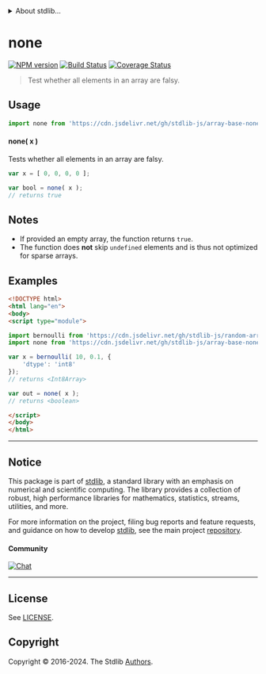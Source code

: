 <!--

@license Apache-2.0

Copyright (c) 2024 The Stdlib Authors.

Licensed under the Apache License, Version 2.0 (the "License");
you may not use this file except in compliance with the License.
You may obtain a copy of the License at

   http://www.apache.org/licenses/LICENSE-2.0

Unless required by applicable law or agreed to in writing, software
distributed under the License is distributed on an "AS IS" BASIS,
WITHOUT WARRANTIES OR CONDITIONS OF ANY KIND, either express or implied.
See the License for the specific language governing permissions and
limitations under the License.

-->


<details>
  <summary>
    About stdlib...
  </summary>
  <p>We believe in a future in which the web is a preferred environment for numerical computation. To help realize this future, we've built stdlib. stdlib is a standard library, with an emphasis on numerical and scientific computation, written in JavaScript (and C) for execution in browsers and in Node.js.</p>
  <p>The library is fully decomposable, being architected in such a way that you can swap out and mix and match APIs and functionality to cater to your exact preferences and use cases.</p>
  <p>When you use stdlib, you can be absolutely certain that you are using the most thorough, rigorous, well-written, studied, documented, tested, measured, and high-quality code out there.</p>
  <p>To join us in bringing numerical computing to the web, get started by checking us out on <a href="https://github.com/stdlib-js/stdlib">GitHub</a>, and please consider <a href="https://opencollective.com/stdlib">financially supporting stdlib</a>. We greatly appreciate your continued support!</p>
</details>

# none

[![NPM version][npm-image]][npm-url] [![Build Status][test-image]][test-url] [![Coverage Status][coverage-image]][coverage-url] <!-- [![dependencies][dependencies-image]][dependencies-url] -->

> Test whether all elements in an array are falsy.

<!-- Section to include introductory text. Make sure to keep an empty line after the intro `section` element and another before the `/section` close. -->

<section class="intro">

</section>

<!-- /.intro -->

<!-- Package usage documentation. -->



<section class="usage">

## Usage

```javascript
import none from 'https://cdn.jsdelivr.net/gh/stdlib-js/array-base-none@v0.2.1-esm/index.mjs';
```

#### none( x )

Tests whether all elements in an array are falsy.

```javascript
var x = [ 0, 0, 0, 0 ];

var bool = none( x );
// returns true
```

</section>

<!-- /.usage -->

<!-- Package usage notes. Make sure to keep an empty line after the `section` element and another before the `/section` close. -->

<section class="notes">

## Notes

-   If provided an empty array, the function returns `true`.
-   The function does **not** skip `undefined` elements and is thus not optimized for sparse arrays.

</section>

<!-- /.notes -->

<!-- Package usage examples. -->

<section class="examples">

## Examples

<!-- eslint no-undef: "error" -->

```html
<!DOCTYPE html>
<html lang="en">
<body>
<script type="module">

import bernoulli from 'https://cdn.jsdelivr.net/gh/stdlib-js/random-array-bernoulli@esm/index.mjs';
import none from 'https://cdn.jsdelivr.net/gh/stdlib-js/array-base-none@v0.2.1-esm/index.mjs';

var x = bernoulli( 10, 0.1, {
    'dtype': 'int8'
});
// returns <Int8Array>

var out = none( x );
// returns <boolean>

</script>
</body>
</html>
```

</section>

<!-- /.examples -->

<!-- Section to include cited references. If references are included, add a horizontal rule *before* the section. Make sure to keep an empty line after the `section` element and another before the `/section` close. -->

<section class="references">

</section>

<!-- /.references -->

<!-- Section for related `stdlib` packages. Do not manually edit this section, as it is automatically populated. -->

<section class="related">

</section>

<!-- /.related -->

<!-- Section for all links. Make sure to keep an empty line after the `section` element and another before the `/section` close. -->


<section class="main-repo" >

* * *

## Notice

This package is part of [stdlib][stdlib], a standard library with an emphasis on numerical and scientific computing. The library provides a collection of robust, high performance libraries for mathematics, statistics, streams, utilities, and more.

For more information on the project, filing bug reports and feature requests, and guidance on how to develop [stdlib][stdlib], see the main project [repository][stdlib].

#### Community

[![Chat][chat-image]][chat-url]

---

## License

See [LICENSE][stdlib-license].


## Copyright

Copyright &copy; 2016-2024. The Stdlib [Authors][stdlib-authors].

</section>

<!-- /.stdlib -->

<!-- Section for all links. Make sure to keep an empty line after the `section` element and another before the `/section` close. -->

<section class="links">

[npm-image]: http://img.shields.io/npm/v/@stdlib/array-base-none.svg
[npm-url]: https://npmjs.org/package/@stdlib/array-base-none

[test-image]: https://github.com/stdlib-js/array-base-none/actions/workflows/test.yml/badge.svg?branch=v0.2.1
[test-url]: https://github.com/stdlib-js/array-base-none/actions/workflows/test.yml?query=branch:v0.2.1

[coverage-image]: https://img.shields.io/codecov/c/github/stdlib-js/array-base-none/main.svg
[coverage-url]: https://codecov.io/github/stdlib-js/array-base-none?branch=main

<!--

[dependencies-image]: https://img.shields.io/david/stdlib-js/array-base-none.svg
[dependencies-url]: https://david-dm.org/stdlib-js/array-base-none/main

-->

[chat-image]: https://img.shields.io/gitter/room/stdlib-js/stdlib.svg
[chat-url]: https://app.gitter.im/#/room/#stdlib-js_stdlib:gitter.im

[stdlib]: https://github.com/stdlib-js/stdlib

[stdlib-authors]: https://github.com/stdlib-js/stdlib/graphs/contributors

[umd]: https://github.com/umdjs/umd
[es-module]: https://developer.mozilla.org/en-US/docs/Web/JavaScript/Guide/Modules

[deno-url]: https://github.com/stdlib-js/array-base-none/tree/deno
[deno-readme]: https://github.com/stdlib-js/array-base-none/blob/deno/README.md
[umd-url]: https://github.com/stdlib-js/array-base-none/tree/umd
[umd-readme]: https://github.com/stdlib-js/array-base-none/blob/umd/README.md
[esm-url]: https://github.com/stdlib-js/array-base-none/tree/esm
[esm-readme]: https://github.com/stdlib-js/array-base-none/blob/esm/README.md
[branches-url]: https://github.com/stdlib-js/array-base-none/blob/main/branches.md

[stdlib-license]: https://raw.githubusercontent.com/stdlib-js/array-base-none/main/LICENSE

</section>

<!-- /.links -->
